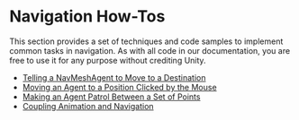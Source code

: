 # Navigation How-Tos

This section provides a set of techniques and code samples to implement common tasks in navigation. As with all code in our documentation, you are free to use it for any purpose without crediting Unity.

- [Telling a NavMeshAgent to Move to a Destination](NavMoveToDestination.md)
- [Moving an Agent to a Position Clicked by the Mouse](NavMoveToClickPoint.md)
- [Making an Agent Patrol Between a Set of Points](NavAgentPatrol.md)
- [Coupling Animation and Navigation](CouplingAnimationAndNavigation.md)